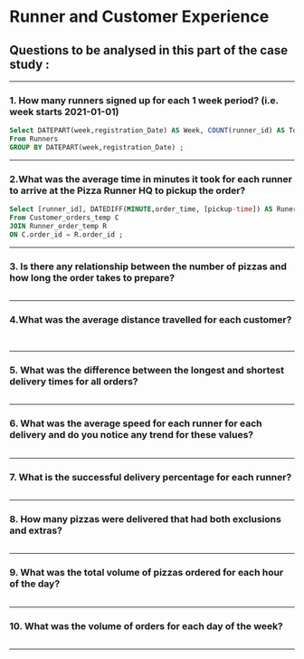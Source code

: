 # Runner and Customer Experience 
## Questions to be analysed in this part of the case study :

***
### 1. How many runners signed up for each 1 week period? (i.e. week starts 2021-01-01)

```sql
Select DATEPART(week,registration_Date) AS Week, COUNT(runner_id) AS Total_runners
From Runners
GROUP BY DATEPART(week,registration_Date) ;
```
***

### 2.What was the average time in minutes it took for each runner to arrive at the Pizza Runner HQ to pickup the order?

``` sql
Select [runner_id], DATEDIFF(MINUTE,order_time, [pickup-time]) AS Runer_pickup
From Customer_orders_temp C
JOIN Runner_order_temp R
ON C.order_id = R.order_id ;
```
***

### 3. Is there any relationship between the number of pizzas and how long the order takes to prepare?

``` sql


```
***


### 4.What was the average distance travelled for each customer?

``` sql
 
```
***


### 5. What was the difference between the longest and shortest delivery times for all orders?

``` sql


````
***


### 6. What was the average speed for each runner for each delivery and do you notice any trend for these values?
```sql

```
***


### 7. What is the successful delivery percentage for each runner?
``` sql

```
***

### 8. How many pizzas were delivered that had both exclusions and extras?
``` sql


```
***

### 9. What was the total volume of pizzas ordered for each hour of the day?
``` sql

```
***

### 10. What was the volume of orders for each day of the week?
``` sql

```
***
